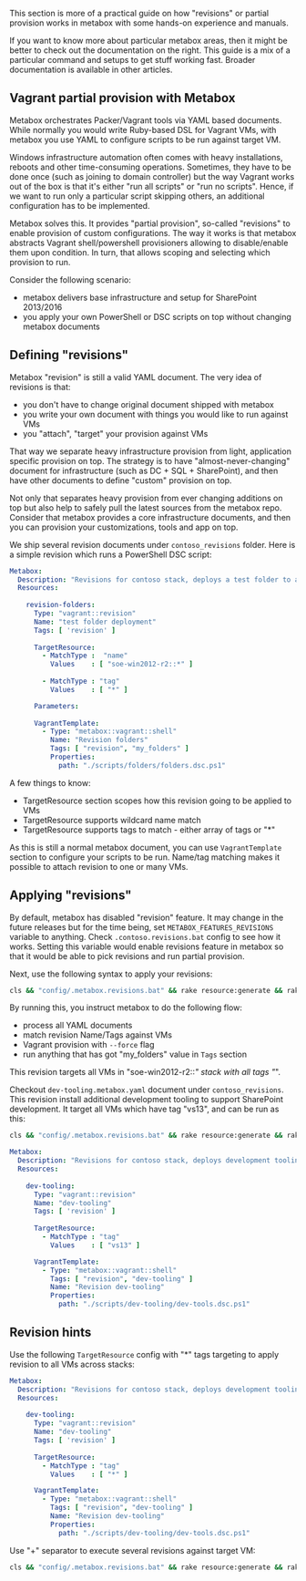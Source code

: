 This section is more of a practical guide on how "revisions" or partial provision works in metabox with some hands-on experience and manuals.

If you want to know more about particular metabox areas, then it might be better to check out the documentation on the right. This guide is a mix of a particular command and setups to get stuff working fast. Broader documentation is available in other articles.

## Vagrant partial provision with Metabox
Metabox orchestrates Packer/Vagrant tools via YAML based documents. While normally you would write Ruby-based DSL for Vagrant VMs, with metabox you use YAML to configure scripts to be run against target VM.

Windows infrastructure automation often comes with heavy installations, reboots and other time-consuming operations. Sometimes, they have to be done once (such as joining to domain controller) but the way Vagrant works out of the box is that it's either "run all scripts" or "run no scripts". Hence, if we want to run only a particular script skipping others, an additional configuration has to be implemented.

Metabox solves this. It provides "partial provision", so-called "revisions" to enable provision of custom configurations. The way it works is that metabox abstracts Vagrant shell/powershell provisioners allowing to disable/enable them upon condition. In turn, that allows scoping and selecting which provision to run.

Consider the following scenario:
* metabox delivers base infrastructure and setup for SharePoint 2013/2016
* you apply your own PowerShell or DSC scripts on top without changing metabox documents

## Defining "revisions"
Metabox "revision" is still a valid YAML document. The very idea of revisions is that:
* you don't have to change original document shipped with metabox
* you write your own document with things you would like to run against VMs
* you "attach", "target" your provision against VMs

That way we separate heavy infrastructure provision from light, application specific provision on top. The strategy is to have "almost-never-changing" document for infrastructure (such as DC + SQL + SharePoint), and then have other documents to define "custom" provision on top. 

Not only that separates heavy provision from ever changing additions on top but also help to safely pull the latest sources from the metabox repo. Consider that metabox provides a core infrastructure documents, and then you can provision your customizations, tools and app on top.

We ship several revision documents under `contoso_revisions` folder. Here is a simple revision which runs a PowerShell DSC script:

```yaml
Metabox:
  Description: "Revisions for contoso stack, deploys a test folder to all VMs in a stack"
  Resources:
    
    revision-folders:
      Type: "vagrant::revision"
      Name: "test folder deployment"
      Tags: [ 'revision' ]
      
      TargetResource:
        - MatchType :  "name"
          Values    : [ "soe-win2012-r2::*" ]
        
        - MatchType : "tag"
          Values    : [ "*" ]

      Parameters:
    
      VagrantTemplate:
        - Type: "metabox::vagrant::shell"
          Name: "Revision folders"
          Tags: [ "revision", "my_folders" ]
          Properties:
            path: "./scripts/folders/folders.dsc.ps1"
```

A few things to know:
* TargetResource section scopes how this revision going to be applied to VMs
* TargetResource supports wildcard name match
* TargetResource supports tags to match - either array of tags or "*"

As this is still a normal metabox document, you can use `VagrantTemplate` section to configure your scripts to be run. Name/tag matching makes it possible to attach revision to one or many VMs.

## Applying "revisions"
By default, metabox has disabled "revision" feature. It may change in the future releases but for the time being, set `METABOX_FEATURES_REVISIONS` variable to anything. Check `.contoso.revisions.bat` config to see how it works. Setting this variable would enable revisions feature in metabox so that it would be able to pick revisions and run partial provision.

Next, use the following syntax to apply your revisions:

```bash
cls && "config/.metabox.revisions.bat" && rake resource:generate && rake vagrant:up[contoso-win2012-r2::dc,--provision,provision_tags=my_folders]
```

By running this, you instruct metabox to do the following flow:
* process all YAML documents
* match revision Name/Tags against VMs
* Vagrant provision with `--force` flag
* run anything that has got "my_folders" value in `Tags` section

This revision targets all VMs in "soe-win2012-r2::*" stack with all tags "*".

Checkout `dev-tooling.metabox.yaml` document under `contoso_revisions`. This revision install additional development tooling to support SharePoint development. It target all VMs which have tag "vs13", and can be run as this:

```bash
cls && "config/.metabox.revisions.bat" && rake resource:generate && rake vagrant:up[contoso-win2012-r2::vs13,--provision,provision_tags=dev-tooling]
```

```yaml
Metabox:
  Description: "Revisions for contoso stack, deploys development tooling to 'vs13' tagged VMs"
  Resources:
    
    dev-tooling:
      Type: "vagrant::revision"
      Name: "dev-tooling"
      Tags: [ 'revision' ]
      
      TargetResource:
        - MatchType : "tag"
          Values    : [ "vs13" ]

      VagrantTemplate:
        - Type: "metabox::vagrant::shell"
          Tags: [ "revision", "dev-tooling" ]
          Name: "Revision dev-tooling"
          Properties:
            path: "./scripts/dev-tooling/dev-tools.dsc.ps1"
```


## Revision hints

Use the following `TargetResource` config with "*" tags targeting to apply revision to all VMs across stacks:
```yaml
Metabox:
  Description: "Revisions for contoso stack, deploys development tooling to 'vs13' tagged VMs"
  Resources:
    
    dev-tooling:
      Type: "vagrant::revision"
      Name: "dev-tooling"
      Tags: [ 'revision' ]
      
      TargetResource:
        - MatchType : "tag"
          Values    : [ "*" ]

      VagrantTemplate:
        - Type: "metabox::vagrant::shell"
          Tags: [ "revision", "dev-tooling" ]
          Name: "Revision dev-tooling"
          Properties:
            path: "./scripts/dev-tooling/dev-tools.dsc.ps1"
```

Use "+" separator to execute several revisions against target VM:

```bash
cls && "config/.metabox.revisions.bat" && rake resource:generate && rake vagrant:up[contoso-win2012-r2::vs13,--provision,provision_tags=dev-tooling+my_folders+something_else]
```

